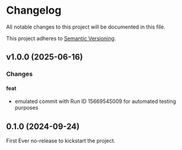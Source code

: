 # Changelog

All notable changes to this project will be documented in this file.

This project adheres to [Semantic Versioning](https://semver.org/).

## v1.0.0 (2025-06-16)

### Changes

#### feat
- emulated commit with Run ID 15669545009 for automated testing purposes


## 0.1.0 (2024-09-24)

First Ever no-release to kickstart the project.

